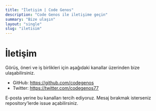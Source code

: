 ```yaml
---
title: "İletişim | Code Genos"
description: "Code Genos ile iletişime geçin"
summary: "Bize ulaşın"
layout: "single"
slug: "iletisim"
---
```


# İletişim

Görüş, öneri ve iş birlikleri için aşağıdaki kanallar üzerinden bize ulaşabilirsiniz.

- GitHub: https://github.com/codegenos
- Twitter: https://twitter.com/codegenos77

E-posta yerine bu kanalları tercih ediyoruz. Mesaj bırakmak isterseniz repository'lerde issue açabilirsiniz.
